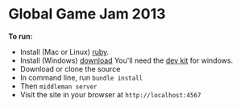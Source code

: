 # Global Game Jam 2013

**To run:** 

- Install (Mac or Linux) [ruby](http://www.ruby-lang.org/en/downloads/). 
- Install (Windows) [download](http://rubyinstaller.org/downloads/) You'll need the [dev kit](http://rubyinstaller.org/downloads/) for windows.
- Download or clone the source
- In command line, run `bundle install`
- Then `middleman server`
- Visit the site in your browser at `http://localhost:4567`